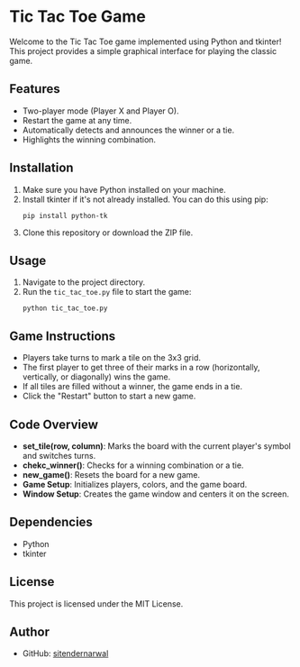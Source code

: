 # Tic Tac Toe Game

Welcome to the Tic Tac Toe game implemented using Python and tkinter! This project provides a simple graphical interface for playing the classic game.

## Features

- Two-player mode (Player X and Player O).
- Restart the game at any time.
- Automatically detects and announces the winner or a tie.
- Highlights the winning combination.

## Installation

1. Make sure you have Python installed on your machine.
2. Install tkinter if it's not already installed. You can do this using pip:
   ```
   pip install python-tk
   ```
3. Clone this repository or download the ZIP file.

## Usage

1. Navigate to the project directory.
2. Run the `tic_tac_toe.py` file to start the game:
   ```
   python tic_tac_toe.py
   ```

## Game Instructions

- Players take turns to mark a tile on the 3x3 grid.
- The first player to get three of their marks in a row (horizontally, vertically, or diagonally) wins the game.
- If all tiles are filled without a winner, the game ends in a tie.
- Click the "Restart" button to start a new game.

## Code Overview

- **set_tile(row, column)**: Marks the board with the current player's symbol and switches turns.
- **chekc_winner()**: Checks for a winning combination or a tie.
- **new_game()**: Resets the board for a new game.
- **Game Setup**: Initializes players, colors, and the game board.
- **Window Setup**: Creates the game window and centers it on the screen.

## Dependencies

- Python
- tkinter

## License

This project is licensed under the MIT License.

## Author

- GitHub: [sitendernarwal](https://github.com/sitendernarwal)
